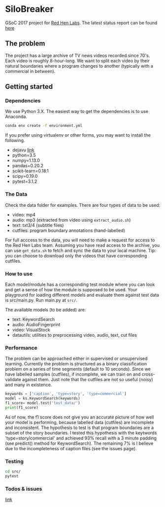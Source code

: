 # SiloBreaker
GSoC 2017 project for [Red Hen Labs](http://www.redhenlab.org/). The latest status report can be found [here](https://medium.com/@dhfromkorea/gsoc-phase-3-update-14e710ee3aa1)

## The problem
The project has a large archive of TV news videos recorded since 70's. Each video is roughly 8-hour-long. We want to split each video by their natural boundaries where a program changes to another (typically with a commercial in between).

## Getting started
### Dependencies
We use Python 3.X. The easiest way to get the dependencies is to use Anaconda. 

```bash
conda env create -f environment.yml
```

If you prefer using virtualenv or other forms, you may want to install the following.
* dejavu [link](https://github.com/worldveil/dejavu/blob/master/INSTALLATION.md)
* python=3.5
* numpy=1.13.0
* pandas=0.20.2
* scikit-learn=0.18.1
* scipy=0.19.0
* pytest=3.1.2

### The Data
Check the data folder for examples. There are four types of data to be used:

* video: mp4
* audio: mp3 (extracted from video using ```extract_audio.sh```)
* text: txt3/4 (subtitle files)
* cutfiles: program boundary annotations (hand-labelled) 

For full acccess to the data, you will need to make a request for access to the Red Hen Labs team. Assuming you have read access to the archive, you can use ```get_data.sh``` to fetch and sync the data to your local machine. Tip: you can choose to download only the videos that have corresponding cutfiles.


### How to use
Each model/module has a corresponding test module where you can look and get a sense of how the module is supposed to be used. Your playground for loading different models and evaluate them against test data is src/main.py. Run main.py at ```src/```. 

The available models (to be added) are:
* text: KeywordSearch
* audio: AudioFingerprint
* video: VisualStock
* datautils: utilities to preprocessing video, audio, text, cut files


### Performance
The problem can be approached either in supervised or unsupervised learning. Currently the problem is structured as a binary classification problem on a series of time segments (default to 10 seconds). Since we have labelled samples (cutfiles), if incomplete, we can train on and cross-validate against them. Just note that the cutfiles are not so useful (noisy) and many in existence. 

```python
keywords = ['caption', 'type=story', 'type=commercial'] 
model = ks.KeywordSearch(keywords)
f1_score= model.test('test_data/')
print(f1_score)
```

As of now, the f1 score does not give you an accurate picture of how well your model is performing, because labelled data (cutfiles) are incomplete and inconsistent.  The hypothesis to test is that program boundaries are a subset of the story boundaries. I tested this hypothesis with the keytwords 'type=story/commercial' and achieved 93% recall with a 3 minute padding (see predict() method for KeywordSearch). The remaining 7% is I believe due to the incompleteness of caption files (see the issues page).

### Testing
```bash
cd src/
pytest
```

### Todos & issues
[link](https://github.com/dhfromkorea/digital-silo/issues)

